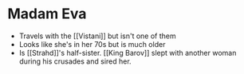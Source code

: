 # Madam Eva
* Travels with the [[Vistani]] but isn't one of them
* Looks like she's in her 70s but is much older
* Is [[Strahd]]'s half-sister. [[King Barov]] slept with another woman during his crusades and sired her.